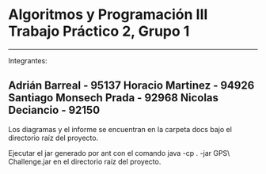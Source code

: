 Algoritmos y Programación III
Trabajo Práctico 2, Grupo 1
======================================

--------------------------------------
Integrantes:

Adrián Barreal - 95137
Horacio Martinez - 94926
Santiago Monsech Prada - 92968
Nicolas Deciancio - 92150
--------------------------------------

Los diagramas y el informe se encuentran
en la carpeta docs bajo el directorio 
raíz del proyecto.

Ejecutar el jar generado por ant con el comando 
java -cp . -jar GPS\ Challenge.jar 
en el directorio raíz del proyecto.
